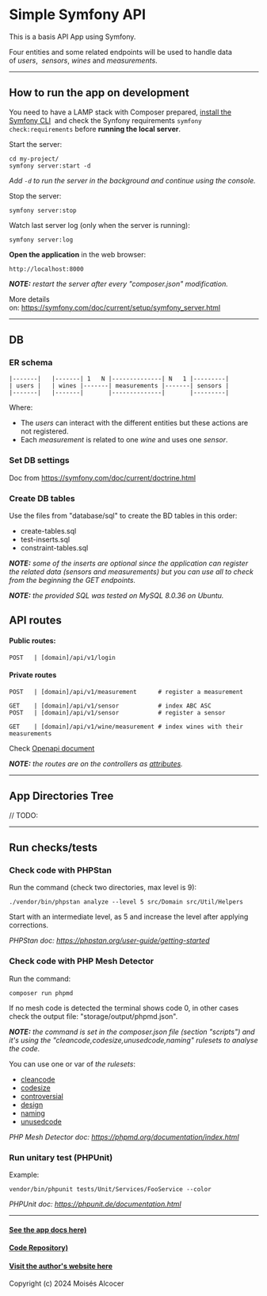 # Simple Symfony API

This is a basis API App using Symfony.

Four entities and some related endpoints will be used to handle data of *users*, 
*sensors*, *wines* and *measurements*.

***

## How to run the app on development

You need to have a LAMP stack with Composer prepared,
[install the Symfony CLI](https://symfony.com/download#step-1-install-symfony-cli) 
and check the Synfony requirements `symfony check:requirements`
before **running the local server**.

Start the server:

    cd my-project/
    symfony server:start -d

*Add `-d` to run the server in the background and continue using the console.*

Stop the server:

    symfony server:stop

Watch last server log (only when the server is running):

    symfony server:log

**Open the application** in the web browser:

    http://localhost:8000

***NOTE:** restart the server after every "composer.json" modification.*

More details on: https://symfony.com/doc/current/setup/symfony_server.html

***

## DB

### ER schema

    |-------|   |-------| 1   N |--------------| N   1 |---------|
    | users |   | wines |-------| measurements |-------| sensors |
    |-------|   |-------|       |--------------|       |---------|

Where:
 - The *users* can interact with the different entities but these actions
are not registered.
 - Each *measurement* is related to one *wine* and uses one *sensor*.

### Set DB settings

Doc from https://symfony.com/doc/current/doctrine.html

### Create DB tables

Use the files from "database/sql" to create the BD tables in this order:

 - create-tables.sql
 - test-inserts.sql
 - constraint-tables.sql

***NOTE:** some of the inserts are optional since the application can register*
*the related data (sensors and measurements) but you can use all to check*
*from the beginning the GET endpoints.*

***NOTE:** the provided SQL was tested on MySQL 8.0.36 on Ubuntu.*

## API routes

#### Public routes:

    POST   | [domain]/api/v1/login

#### Private routes

    POST   | [domain]/api/v1/measurement      # register a measurement

    GET    | [domain]/api/v1/sensor           # index ABC ASC
    POST   | [domain]/api/v1/sensor           # register a sensor

    GET    | [domain]/api/v1/wine/measurement # index wines with their measurements

Check [Openapi document](./docs/api/v1/openapi:3.0.yml)

***NOTE:** the routes are on the controllers as*
*[attributes](https://symfony.com/doc/current/best_practices.html#best-practice-controller-attributes).*

***

## App Directories Tree

// TODO:

***

## Run checks/tests

### Check code with PHPStan

Run the command (check two directories, max level is 9):

    ./vendor/bin/phpstan analyze --level 5 src/Domain src/Util/Helpers

Start with an intermediate level, as 5 and increase the level after applying
corrections.

*PHPStan doc: https://phpstan.org/user-guide/getting-started*

### Check code with PHP Mesh Detector

Run the command:

    composer run phpmd

If no mesh code is detected the terminal shows code 0, in other cases check
the output file: "storage/output/phpmd.json".

***NOTE:** the command is set in the composer.json file (section "scripts")*
*and it's using the "cleancode,codesize,unusedcode,naming" rulesets*
*to analyse the code.*

You can use one or var of *the rulesets*:

<ul>
    <li><a target="_self" href="http://phpmd.org/rules/cleancode.html">cleancode</a></li>
    <li><a target="_self" href="http://phpmd.org/rules/codesize.html">codesize</a></li>
    <li><a target="_self" href="http://phpmd.org/rules/controversial.html">controversial</a></li>
    <li><a target="_self" href="http://phpmd.org/rules/design.html">design</a></li>
    <li><a target="_self" href="http://phpmd.org/rules/naming.html">naming</a></li>
    <li><a target="_self" href="http://phpmd.org/rules/unusedcode.html">unusedcode</a></li>
</ul>

*PHP Mesh Detector doc: https://phpmd.org/documentation/index.html*

### Run unitary test (PHPUnit)

Example:

    vendor/bin/phpunit tests/Unit/Services/FooService --color

*PHPUnit doc: https://phpunit.de/documentation.html*

***

#### [See the app docs here)](./docs/main.md)

#### [Code Repository)](https://github.com/oricis/api_wines)

#### [Visit the author's website here](https://www.ironwoods.es)

Copyright (c) 2024 Moisés Alcocer
